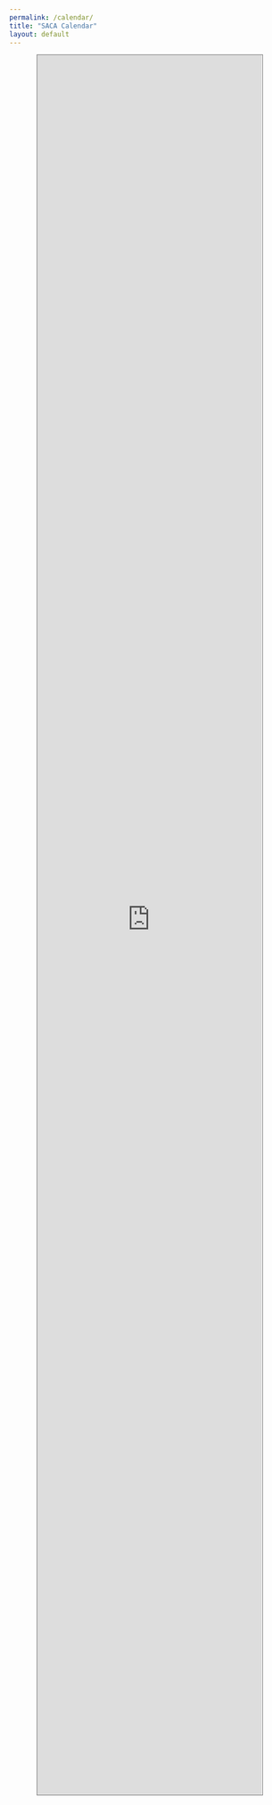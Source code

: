 ```yaml
---
permalink: /calendar/
title: "SACA Calendar"
layout: default
---
```

<iframe src="https://calendar.google.com/calendar/embed?height=600&wkst=2&bgcolor=%23ffffff&ctz=America%2FChicago&mode=MONTH&showTitle=0&showNav=1&showPrint=0&showTabs=0&showCalendars=0&showTz=0&src=aTQ3NmdkMjVqMTAwc2xvaWdqbDBuZHVybmtAZ3JvdXAuY2FsZW5kYXIuZ29vZ2xlLmNvbQ&color=%23039BE5" style="border:solid 1px #777" width="80%" height="80%" frameborder="100" scrolling="no" class="center"></iframe>

<style>
.center {
  display: block;
  margin-left: auto;
  margin-right: auto;
  align-content: center;
}
</style>